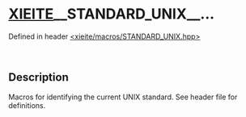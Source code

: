 # [XIEITE](../macros.md)\_\_STANDARD\_UNIX\_\_...
Defined in header [<xieite/macros/STANDARD_UNIX.hpp>](../../include/xieite/macros/STANDARD_UNIX.hpp)

&nbsp;

## Description
Macros for identifying the current UNIX standard. See header file for definitions.
